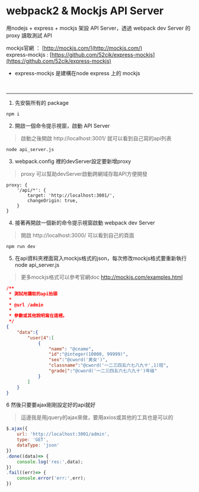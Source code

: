 # webpack2 & Mockjs API Server
用nodejs + express + mockjs 架設 API Server，透過 webpack dev Server 的 proxy 讀取測試 API

mockjs官網 ： [http://mockjs.com/](http://mockjs.com/)
<br/>
express-mockjs : [https://github.com/52cik/express-mockjs](https://github.com/52cik/express-mockjs)
* express-mockjs 是建構在node express 上的 mockjs
<br/>

----

1. 先安裝所有的 package
```
npm i 
```
2. 開啟一個命令提示視窗，啟動 API Server
>啟動之後開啟 http://localhost:3001/ 就可以看到自己寫的api列表
```
node api_server.js
```
3. webpack.config 裡的devServer設定要新增proxy
>proxy 可以幫助devServer啟動跨網域存取API方便開發
```
proxy: {
    '/api/*': {
        target: 'http://localhost:3001/',
        changeOrigin: true,
    }
}
```
4. 接著再開啟一個新的命令提示視窗啟動 webpack dev Server
>開啟 http://localhost:3000/ 可以看到自己的頁面
```
npm run dev
```
5. 在api資料夾裡面寫入mockjs格式的json，每次修改mockjs格式要重新執行 node api_server.js
>更多mockjs格式可以參考官網doc http://mockjs.com/examples.html
```json
/**
 * 測試用讀取的api抬頭
 *
 * @url /admin
 *
 * 參數或其他說明寫在這裡。
 */
{
    "data":{
        "user|4":[
            {
                "name": "@cname",
                "id":"@integer(10000, 99999)",
                "sex":"@cword('男女')",
                "classname":"@cword('一二三四五六七八九十',1)班",
                "grade|":"@cword('一二三四五六七八九十')年级"
            }
        ]
    }
}
```
6 然後只要要ajax剛剛設定好的api就好
>這邊我是用jquery的ajax來做，要用axios或其他的工具也是可以的
```javascript
$.ajax({
    url: 'http://localhost:3001/admin',
    type: 'GET',
    dataType: 'json'
})
.done((data)=> {
    console.log('res:',data);
})
.fail((err)=> {
    console.error('err:',err);
})
```
